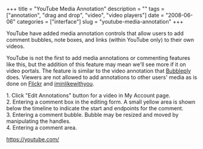 +++
title = "YouTube Media Annotation"
description = ""
tags = ["annotation", "drag and drop", "video", "video players"]
date = "2008-06-06"
categories = ["interface"]
slug = "youtube-media-annotation"
+++


<p>YouTube have added media annotation controls that allow users to add comment bubbles, note boxes, and links (within YouTube only) to their own videos. </p>
<p>YouTube is not the first to add media annotations or commenting features like this, but the addition of this feature may mean we'll see more if it on video portals. The feature is similar to the video annotation that <a href="http://www.bubbleply.com/">Bubbleply</a> does. Viewers are not allowed to add annotations to other users' media as is done on <a href="http://flickr.com/">Flickr</a> and <a href="iminlikewithyou-comments.html">iminlikewithyou</a>.</p>
<div id="screens-full" class="clear"><div class="caption">1. Click &quot;Edit Annotations&quot; button for a video in My Account page.</div><div class="fullimg clear"><a href="//media.konigi.com/interface/youtube-annotations-1.png" class="group" rel="group" title="1. Click &quot;Edit Annotations&quot; button for a video in My Account page."><img src="//media.konigi.com/interface/youtube-annotations-1.png" alt="" class="img-responsive"></a></div></div><div id="screens-full" class="clear"><div class="caption">2. Entering a comment box in the editing form. A small yellow area is shown below the timeline to indicate the start and endpoints for the comment.</div><div class="fullimg clear"><a href="//media.konigi.com/interface/youtube-annotations-2.png" class="group" rel="group" title="2. Entering a comment box in the editing form. A small yellow area is shown below the timeline to in..."><img src="//media.konigi.com/interface/youtube-annotations-2.png" alt="" class="img-responsive"></a></div></div><div id="screens-full" class="clear"><div class="caption">3. Entering a comment bubble. Bubble may be resized and moved by manipulating the handles.</div><div class="fullimg clear"><a href="//media.konigi.com/interface/youtube-annotations-3.png" class="group" rel="group" title="3. Entering a comment bubble. Bubble may be resized and moved by manipulating the handles."><img src="//media.konigi.com/interface/youtube-annotations-3.png" alt="" class="img-responsive"></a></div></div><div id="screens-full" class="clear"><div class="caption">4. Entering a comment area.</div><div class="fullimg clear"><a href="//media.konigi.com/interface/youtube-annotations-4.png" class="group" rel="group" title="4. Entering a comment area."><img src="//media.konigi.com/interface/youtube-annotations-4.png" alt="" class="img-responsive"></a></div></div>        
<p><a href="https://youtube.com/">https://youtube.com/</a></p>

